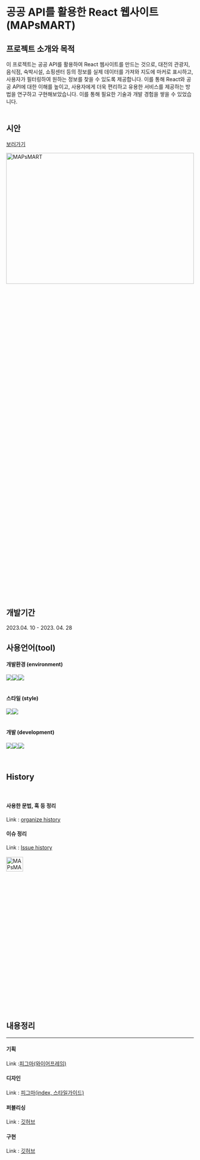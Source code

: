 # 공공 API를 활용한 React 웹사이트(MAPsMART)

## 프로젝트 소개와 목적

이 프로젝트는 공공 API를 활용하여 React 웹사이트를 만드는 것으로, 대전의 관광지, 음식점, 숙박시설, 쇼핑센터 등의 정보를 실제 데이터를 가져와 지도에 마커로 표시하고, 사용자가 필터링하여 원하는 정보를 찾을 수 있도록 제공합니다. 이를 통해 React와 공공 API에 대한 이해를 높이고, 사용자에게 더욱 편리하고 유용한 서비스를 제공하는 방법을 연구하고 구현해보았습니다. 이를 통해 필요한 기술과 개발 경험을 쌓을 수 있었습니다.
<br />
<br />

## 시안

[보러가기](https://seotk.github.io/project4/)

<div>
  <img src="https://img1.daumcdn.net/thumb/R1280x0/?scode=mtistory2&fname=https%3A%2F%2Fblog.kakaocdn.net%2Fdn%2FdJcPia%2FbtsdMZNbGz2%2FghdmGmKmkpjLpK8BUfQQkk%2Fimg.png" width="100%" height="30%" title="메인시안" alt="MAPsMART">
</div>
<br />

## 개발기간

2023.04. 10 - 2023. 04. 28
<br />

## 사용언어(tool)

#### 개발환경 (environment)

<div style="display:flex">
<img src="https://img.shields.io/badge/visual studio code-007ACC?style=for-the-badge&logo=visual studio code&logoColor=white">
<img src="https://img.shields.io/badge/github-181717?style=for-the-badge&logo=github&logoColor=white">
<img src="https://img.shields.io/badge/git-F05032?style=for-the-badge&logo=git&logoColor=white">
</div>
<br />

#### 스타일 (style)

<div style="display:flex">
<img src="https://img.shields.io/badge/html5-E34F26?style=for-the-badge&logo=html5&logoColor=white">

 <img src="https://img.shields.io/badge/css-1572B6?style=for-the-badge&logo=css3&logoColor=white">
</div>
<br />

#### 개발 (development)

<div style="display:flex">
<img src="https://img.shields.io/badge/javascript-F7DF1E?style=for-the-badge&logo=javascript&logoColor=black">
<img src="https://img.shields.io/badge/react-61DAFB?style=for-the-badge&logo=react&logoColor=black"> 
<img src="https://img.shields.io/badge/bootstrap-7952B3?style=for-the-badge&logo=bootstrap&logoColor=white">
</div>
<br />
<br />

## History

<br />

#### 사용한 문법, 훅 등 정리

Link : [organize history](https://xorb0719.tistory.com/20)
<br />

#### 이슈 정리

Link : [Issue history](https://xorb0719.tistory.com/21)
<br />
<br />
<img src="https://img1.daumcdn.net/thumb/R1280x0/?scode=mtistory2&fname=https%3A%2F%2Fblog.kakaocdn.net%2Fdn%2Fdgv5MA%2FbtsdKr5foyC%2FbCRDGF2tdoBPc0tWlIhAKK%2Fimg.png" width="30%" height="10%" title="컴포넌트" alt="MAPsMART">
<br />
<br />

## 내용정리

---

#### 기획

Link :[피그마(와이어프레임)](https://www.figma.com/file/KTwyDt4AR9nWYcL3zG302D/%EB%8C%80%EC%A0%84%EB%AB%84%EB%AB%84?type=design&node-id=0%3A1&t=UXAYexExcuZmaAWn-1)

#### 디자인

Link : [피그마(index, 스타일가이드)](https://www.figma.com/file/KTwyDt4AR9nWYcL3zG302D/%EB%8C%80%EC%A0%84%EB%AB%84%EB%AB%84?type=design&node-id=0%3A1&t=UXAYexExcuZmaAWn-1)

#### 퍼블리싱

Link : [깃허브](https://github.com/seotk/project4)

#### 구현

Link : [깃허브](https://github.com/seotk/project4)
